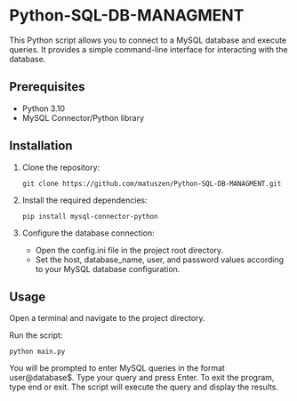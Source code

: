 # Python-SQL-DB-MANAGMENT

This Python script allows you to connect to a MySQL database and execute queries. It provides a simple command-line interface for interacting with the database.

## Prerequisites

- Python 3.10
- MySQL Connector/Python library

## Installation

1. Clone the repository:

   ```shell
   git clone https://github.com/matuszen/Python-SQL-DB-MANAGMENT.git
   ```

2. Install the required dependencies:

   ```shell
   pip install mysql-connector-python
   ```

3. Configure the database connection:
   - Open the config.ini file in the project root directory.
   - Set the host, database_name, user, and password values according to your MySQL database configuration.

## Usage

Open a terminal and navigate to the project directory.

Run the script:

```shell
python main.py
```

You will be prompted to enter MySQL queries in the format user@database$. Type your query and press Enter.
To exit the program, type end or exit.
The script will execute the query and display the results.
